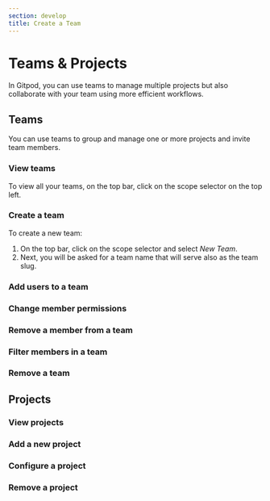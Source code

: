 ```yaml
---
section: develop
title: Create a Team
---
```


<script context="module">
  export const prerender = true;
</script>

# Teams & Projects

In Gitpod, you can use teams to manage multiple projects but also collaborate with your team using more efficient workflows.

## Teams

You can use teams to group and manage one or more projects and invite team members.

### View teams

To view all your teams, on the top bar, click on the scope selector on the top left.

### Create a team

To create a new team:

1. On the top bar, click on the scope selector and select _New Team_.
2. Next, you will be asked for a team name that will serve also as the team slug.

### Add users to a team

### Change member permissions

### Remove a member from a team

### Filter members in a team

### Remove a team

## Projects

### View projects

### Add a new project

### Configure a project

### Remove a project
